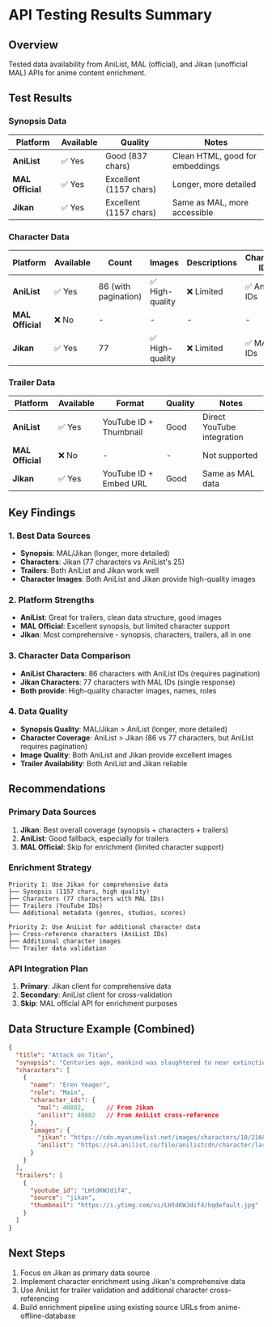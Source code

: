# API Testing Results Summary

## Overview
Tested data availability from AniList, MAL (official), and Jikan (unofficial MAL) APIs for anime content enrichment.

## Test Results

### Synopsis Data
| Platform | Available | Quality | Notes |
|----------|-----------|---------|-------|
| **AniList** | ✅ Yes | Good (837 chars) | Clean HTML, good for embeddings |
| **MAL Official** | ✅ Yes | Excellent (1157 chars) | Longer, more detailed |
| **Jikan** | ✅ Yes | Excellent (1157 chars) | Same as MAL, more accessible |

### Character Data
| Platform | Available | Count | Images | Descriptions | Character IDs |
|----------|-----------|--------|--------|--------------|---------------|
| **AniList** | ✅ Yes | 86 (with pagination) | ✅ High-quality | ❌ Limited | ✅ AniList IDs |
| **MAL Official** | ❌ No | - | - | - | - |
| **Jikan** | ✅ Yes | 77 | ✅ High-quality | ❌ Limited | ✅ MAL IDs |

### Trailer Data
| Platform | Available | Format | Quality | Notes |
|----------|-----------|---------|---------|-------|
| **AniList** | ✅ Yes | YouTube ID + Thumbnail | Good | Direct YouTube integration |
| **MAL Official** | ❌ No | - | - | Not supported |
| **Jikan** | ✅ Yes | YouTube ID + Embed URL | Good | Same as MAL data |

## Key Findings

### 1. **Best Data Sources**
- **Synopsis**: MAL/Jikan (longer, more detailed)
- **Characters**: Jikan (77 characters vs AniList's 25)
- **Trailers**: Both AniList and Jikan work well
- **Character Images**: Both AniList and Jikan provide high-quality images

### 2. **Platform Strengths**
- **AniList**: Great for trailers, clean data structure, good images
- **MAL Official**: Excellent synopsis, but limited character support
- **Jikan**: Most comprehensive - synopsis, characters, trailers, all in one

### 3. **Character Data Comparison**
- **AniList Characters**: 86 characters with AniList IDs (requires pagination)
- **Jikan Characters**: 77 characters with MAL IDs (single response)
- **Both provide**: High-quality character images, names, roles

### 4. **Data Quality**
- **Synopsis Quality**: MAL/Jikan > AniList (longer, more detailed)
- **Character Coverage**: AniList > Jikan (86 vs 77 characters, but AniList requires pagination)
- **Image Quality**: Both AniList and Jikan provide excellent images
- **Trailer Availability**: Both AniList and Jikan reliable

## Recommendations

### **Primary Data Sources**
1. **Jikan**: Best overall coverage (synopsis + characters + trailers)
2. **AniList**: Good fallback, especially for trailers
3. **MAL Official**: Skip for enrichment (limited character support)

### **Enrichment Strategy**
```
Priority 1: Use Jikan for comprehensive data
├── Synopsis (1157 chars, high quality)
├── Characters (77 characters with MAL IDs)
├── Trailers (YouTube IDs)
└── Additional metadata (genres, studios, scores)

Priority 2: Use AniList for additional character data
├── Cross-reference characters (AniList IDs)
├── Additional character images
└── Trailer data validation
```

### **API Integration Plan**
1. **Primary**: Jikan client for comprehensive data
2. **Secondary**: AniList client for cross-validation
3. **Skip**: MAL official API for enrichment purposes

## Data Structure Example (Combined)

```json
{
  "title": "Attack on Titan",
  "synopsis": "Centuries ago, mankind was slaughtered to near extinction...", // From Jikan
  "characters": [
    {
      "name": "Eren Yeager",
      "role": "Main",
      "character_ids": {
        "mal": 40882,      // From Jikan
        "anilist": 40882   // From AniList cross-reference
      },
      "images": {
        "jikan": "https://cdn.myanimelist.net/images/characters/10/216895.jpg",
        "anilist": "https://s4.anilist.co/file/anilistcdn/character/large/b40882-dsj2Ibw8VlpA.jpg"
      }
    }
  ],
  "trailers": [
    {
      "youtube_id": "LHtdKWJdif4",
      "source": "jikan",
      "thumbnail": "https://i.ytimg.com/vi/LHtdKWJdif4/hqdefault.jpg"
    }
  ]
}
```

## Next Steps
1. Focus on Jikan as primary data source
2. Implement character enrichment using Jikan's comprehensive data
3. Use AniList for trailer validation and additional character cross-referencing
4. Build enrichment pipeline using existing source URLs from anime-offline-database